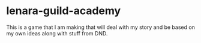 # lenara-guild-academy
This is a game that I am making that will deal with my story and be based on my own ideas along with stuff from DND.
